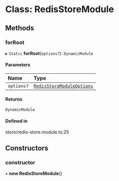 # Class: RedisStoreModule

## Methods

### forRoot

▸ `Static` **forRoot**(`options?`): `DynamicModule`

#### Parameters

| Name       | Type                                                                  |
| :--------- | :-------------------------------------------------------------------- |
| `options?` | [`RedisStoreModuleOptions`](../interfaces/RedisStoreModuleOptions.md) |

#### Returns

`DynamicModule`

#### Defined in

store/redis-store.module.ts:25

## Constructors

### constructor

• **new RedisStoreModule**()
